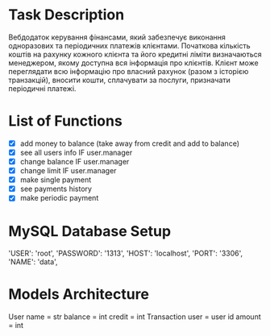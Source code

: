 # Task Description
Вебдодаток керування фінансами, який забезпечує виконання одноразових та періодичних платежів клієнтами. Початкова кількість коштів на рахунку кожного клієнта та його кредитні ліміти визначаються менеджером, якому доступна вся інформація про клієнтів. Клієнт може переглядати всю інформацію про власний рахунок (разом з історією транзакцій), вносити кошти, сплачувати за послуги, призначати періодичні платежі.

# List of Functions
- [x] add money to balance (take away from credit and add to balance)
- [x] see all users info IF user.manager 
- [x] change balance IF user.manager 
- [x] change limit IF user.manager 
- [x] make single payment 
- [x] see payments history 
- [x] make periodic payment 

# MySQL Database Setup
'USER': 'root',
'PASSWORD': '1313',
'HOST': 'localhost',
'PORT': '3306',
'NAME': 'data',

# Models Architecture
User 
  name = str 
  balance = int 
  credit = int 
Transaction 
  user = user id 
  amount = int 